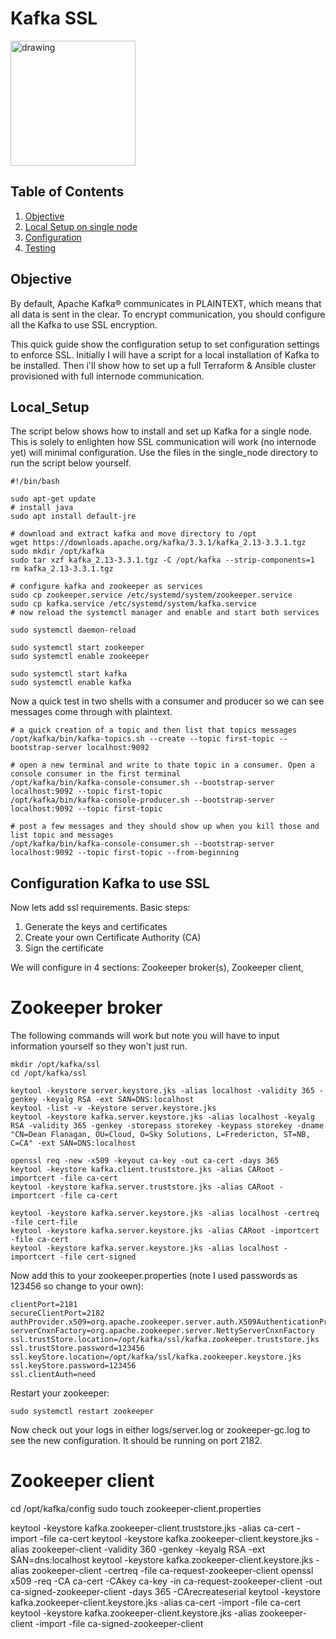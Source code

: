 # Kafka SSL

<img src="https://www.nicepng.com/png/detail/246-2467588_kafka-logo-tall-apache-kafka-logo.png" alt="drawing" width="200"/>

## Table of Contents
1. [Objective](#Objective)
2. [Local Setup on single node](#Local_Setup)
3. [Configuration](#Configuration)
4. [Testing](#Testing<space>Locally)


## Objective

By default, Apache Kafka® communicates in <abbr>PLAINTEXT</abbr>, which means that all data is sent in the clear. To encrypt communication, you should configure all the Kafka to use <abbr>SSL</abbr> encryption.

This quick guide show the configuration setup to set configuration settings to enforce SSL. Initially I will have a script for a local installation of Kafka to be installed. Then i'll show how to set up a full Terraform & Ansible cluster provisioned with full internode communication.

## Local_Setup

The script below shows how to install and set up Kafka for a single node. This is solely to enlighten how SSL communication will work (no internode yet) will minimal configuration. Use the files in the single_node directory to run the script below yourself.

```
#!/bin/bash

sudo apt-get update
# install java
sudo apt install default-jre

# download and extract kafka and move directory to /opt
wget https://downloads.apache.org/kafka/3.3.1/kafka_2.13-3.3.1.tgz
sudo mkdir /opt/kafka
sudo tar xzf kafka_2.13-3.3.1.tgz -C /opt/kafka --strip-components=1
rm kafka_2.13-3.3.1.tgz

# configure kafka and zookeeper as services
sudo cp zookeeper.service /etc/systemd/system/zookeeper.service
sudo cp kafka.service /etc/systemd/system/kafka.service
# now reload the systemctl manager and enable and start both services

sudo systemctl daemon-reload 

sudo systemctl start zookeeper
sudo systemctl enable zookeeper

sudo systemctl start kafka
sudo systemctl enable kafka

```

Now a quick test in two shells with a consumer and producer so we can see messages come through with plaintext.

```
# a quick creation of a topic and then list that topics messages
/opt/kafka/bin/kafka-topics.sh --create --topic first-topic --bootstrap-server localhost:9092

# open a new terminal and write to thate topic in a consumer. Open a console consumer in the first terminal
/opt/kafka/bin/kafka-console-consumer.sh --bootstrap-server localhost:9092 --topic first-topic
/opt/kafka/bin/kafka-console-producer.sh --bootstrap-server localhost:9092 --topic first-topic

# post a few messages and they should show up when you kill those and list topic and messages
/opt/kafka/bin/kafka-console-consumer.sh --bootstrap-server localhost:9092 --topic first-topic --from-beginning
```


## Configuration Kafka to use SSL

Now lets add ssl requirements. Basic steps:

1. Generate the keys and certificates
2. Create your own Certificate Authority (CA)
3. Sign the certificate

We will configure in 4 sections: Zookeeper broker(s), Zookeeper client, 

# Zookeeper broker

The following commands will work but note you will have to input information yourself so they won't just run. 

```
mkdir /opt/kafka/ssl
cd /opt/kafka/ssl

keytool -keystore server.keystore.jks -alias localhost -validity 365 -genkey -keyalg RSA -ext SAN=DNS:localhost
keytool -list -v -keystore server.keystore.jks
keytool -keystore kafka.server.keystore.jks -alias localhost -keyalg RSA -validity 365 -genkey -storepass storekey -keypass storekey -dname "CN=Dean Flanagan, OU=Cloud, O=Sky Solutions, L=Fredericton, ST=NB, C=CA" -ext SAN=DNS:localhost

openssl req -new -x509 -keyout ca-key -out ca-cert -days 365
keytool -keystore kafka.client.truststore.jks -alias CARoot -importcert -file ca-cert
keytool -keystore kafka.server.truststore.jks -alias CARoot -importcert -file ca-cert

keytool -keystore kafka.server.keystore.jks -alias localhost -certreq -file cert-file
keytool -keystore kafka.server.keystore.jks -alias CARoot -importcert -file ca-cert
keytool -keystore kafka.server.keystore.jks -alias localhost -importcert -file cert-signed
```
Now add this to your zookeeper.properties (note I used passwords as 123456 so change to your own):

```
clientPort=2181
secureClientPort=2182
authProvider.x509=org.apache.zookeeper.server.auth.X509AuthenticationProvider
serverCnxnFactory=org.apache.zookeeper.server.NettyServerCnxnFactory
ssl.trustStore.location=/opt/kafka/ssl/kafka.zookeeper.truststore.jks
ssl.trustStore.password=123456
ssl.keyStore.location=/opt/kafka/ssl/kafka.zookeeper.keystore.jks
ssl.keyStore.password=123456
ssl.clientAuth=need
```

Restart your zookeeper:

```
sudo systemctl restart zookeeper
```

Now check out your logs in either logs/server.log or zookeeper-gc.log to see the new configuration. It should be running on port 2182.



# Zookeeper client

cd /opt/kafka/config
sudo touch zookeeper-client.properties

keytool -keystore kafka.zookeeper-client.truststore.jks -alias ca-cert -import -file ca-cert
keytool -keystore kafka.zookeeper-client.keystore.jks -alias zookeeper-client -validity 360 -genkey -keyalg RSA -ext SAN=dns:localhost
keytool -keystore kafka.zookeeper-client.keystore.jks -alias zookeeper-client -certreq -file ca-request-zookeeper-client
openssl x509 -req -CA ca-cert -CAkey ca-key -in ca-request-zookeeper-client -out ca-signed-zookeeper-client -days 365 -CArecreateserial 
keytool -keystore kafka.zookeeper-client.keystore.jks -alias ca-cert -import -file ca-cert
keytool -keystore kafka.zookeeper-client.keystore.jks -alias zookeeper-client -import -file ca-signed-zookeeper-client